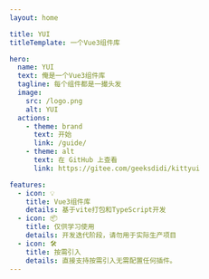 ```yaml
---
layout: home

title: YUI
titleTemplate: 一个Vue3组件库

hero:
  name: YUI
  text: 俺是一个Vue3组件库
  tagline: 每个组件都是一撮头发
  image:
    src: /logo.png
    alt: YUI
  actions:
    - theme: brand
      text: 开始
      link: /guide/
    - theme: alt
      text: 在 GitHub 上查看
      link: https://gitee.com/geeksdidi/kittyui

features:
  - icon: 💡
    title: Vue3组件库
    details: 基于vite打包和TypeScript开发
  - icon: 📦
    title: 仅供学习使用
    details: 开发迭代阶段，请勿用于实际生产项目
  - icon: 🛠️
    title: 按需引入
    details: 直接支持按需引入无需配置任何插件。
---
```

